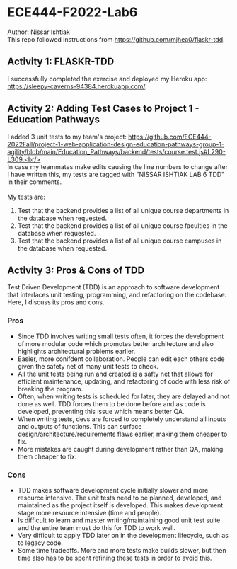 # ECE444-F2022-Lab6
Author: Nissar Ishtiak <br/>
This repo followed instructions from https://github.com/mjhea0/flaskr-tdd.

## Activity 1: FLASKR-TDD
I successfully completed the exercise and deployed my Heroku app: https://sleepy-caverns-94384.herokuapp.com/.

## Activity 2: Adding Test Cases to Project 1 - Education Pathways
I added 3 unit tests to my team's project: https://github.com/ECE444-2022Fall/project-1-web-application-design-education-pathways-group-1-agility/blob/main/Education_Pathways/backend/tests/course.test.js#L290-L309.<br/><br/>
In case my teammates make edits causing the line numbers to change after I have written this, my tests are tagged with "NISSAR ISHTIAK LAB 6 TDD" in their comments.<br/><br/>
My tests are:<br/>
1) Test that the backend provides a list of all unique course departments in the database when requested.<br/>
2) Test that the backend provides a list of all unique course faculties in the database when requested.<br/>
3) Test that the backend provides a list of all unique course campuses in the database when requested.

## Activity 3: Pros & Cons of TDD
Test Driven Development (TDD) is an approach to software development that interlaces unit testing, programming, and refactoring on the codebase. Here, I discuss its  pros and cons.
### Pros
- Since TDD involves writing small tests often, it forces the development of more modular code which promotes better architecture and also highlights architectural problems earlier.<br/>
- Easier, more conifdent collaboration. People can edit each others code given the safety net of many unit tests to check.<br/>
- All the unit tests being run and created is a safty net that allows for efficient maintenance, updating, and refactoring of code with less risk of breaking the program.<br/>
- Often, when writing tests is scheduled for later, they are delayed and not done as well. TDD forces them to be done before and as code is developed, preventing this issue which means better QA.<br/>
- When writing tests, devs are forced to completely understand all inputs and outputs of functions. This can surface design/architecture/requirements flaws earlier, making them cheaper to fix. <br/>
- More mistakes are caught during development rather than QA, making them cheaper to fix.
### Cons
- TDD makes software development cycle initially slower and more resource intensive. The unit tests need to be planned, developed, and maintained as the project itself is developed. This makes development stage more resource intensive (time and people).<br/>
- Is difficult to learn and master writing/maintaining good unit test suite and the entire team must do this for TDD to work well.<br/>
- Very difficult to apply TDD later on in the development lifecycle, such as to legacy code.<br/>
- Some time tradeoffs. More and more tests make builds slower, but then time also has to be spent refining these tests in order to avoid this.
